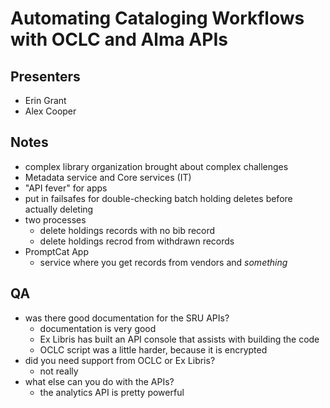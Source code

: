 Automating Cataloging Workflows with OCLC and Alma APIs
========================

Presenters
----------

- Erin Grant
- Alex Cooper

Notes
-----

- complex library organization brought about complex challenges
- Metadata service and Core services (IT)
- "API fever" for apps
- put in failsafes for double-checking batch holding deletes before actually deleting
- two processes
	- delete holdings records with no bib record
	- delete holdings recrod from withdrawn records
- PromptCat App
	- service where you get records from vendors and *something*

QA
--

- was there good documentation for the SRU APIs?
	- documentation is very good
	- Ex Libris has built an API console that assists with building the code
	- OCLC script was a little harder, because it is encrypted
- did you need support from OCLC or Ex Libris?
	- not really
- what else can you do with the APIs?
	- the analytics API is pretty powerful
